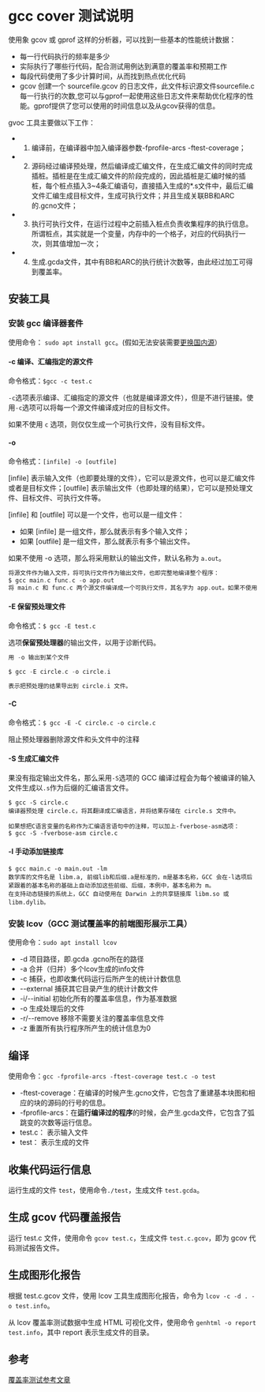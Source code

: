 # gcc cover 测试说明

使用象 gcov 或 gprof 这样的分析器，可以找到一些基本的性能统计数据： 
* 每一行代码执行的频率是多少 
* 实际执行了哪些行代码，配合测试用例达到满意的覆盖率和预期工作 
* 每段代码使用了多少计算时间，从而找到热点优化代码 
* gcov 创建一个 sourcefile.gcov 的日志文件，此文件标识源文件sourcefile.c每一行执行的次数,您可以与gprof一起使用这些日志文件来帮助优化程序的性能。gprof提供了您可以使用的时间信息以及从gcov获得的信息。

gvoc 工具主要做以下工作：

- 1) 编译前，在编译器中加入编译器参数-fprofile-arcs -ftest-coverage；
- 2) 源码经过编译预处理，然后编译成汇编文件，在生成汇编文件的同时完成插桩。插桩是在生成汇编文件的阶段完成的，因此插桩是汇编时候的插桩，每个桩点插入3~4条汇编语句，直接插入生成的*.s文件中，最后汇编文件汇编生成目标文件，生成可执行文件；并且生成关联BB和ARC的.gcno文件；
- 3) 执行可执行文件，在运行过程中之前插入桩点负责收集程序的执行信息。所谓桩点，其实就是一个变量，内存中的一个格子，对应的代码执行一次，则其值增加一次；
- 4) 生成.gcda文件，其中有BB和ARC的执行统计次数等，由此经过加工可得到覆盖率。

## 安装工具 	

### 安装 gcc 编译器套件
使用命令： `sudo apt install gcc`。(假如无法安装需要[更换国内源](https://blog.csdn.net/zyx_ly/article/details/89372558)）

#### -c 编译、汇编指定的源文件

命令格式：`$gcc -c test.c`

`-c`选项表示编译、汇编指定的源文件（也就是编译源文件），但是不进行链接。使用`-c`选项可以将每一个源文件编译成对应的目标文件。

如果不使用 `c` 选项，则仅仅生成一个可执行文件，没有目标文件。

#### -o

命令格式：`[infile] -o [outfile]`

[infile] 表示输入文件（也即要处理的文件），它可以是源文件，也可以是汇编文件或者是目标文件；[outfile] 表示输出文件（也即处理的结果），它可以是预处理文件、目标文件、可执行文件等。

[infile] 和 [outfile] 可以是一个文件，也可以是一组文件：

- 如果 [infile] 是一组文件，那么就表示有多个输入文件；
- 如果 [outfile] 是一组文件，那么就表示有多个输出文件。

如果不使用 -o 选项，那么将采用默认的输出文件，默认名称为 `a.out`。

```c
将源文件作为输入文件，将可执行文件作为输出文件，也即完整地编译整个程序：
$ gcc main.c func.c -o app.out
将 main.c 和 func.c 两个源文件编译成一个可执行文件，其名字为 app.out。如果不使用 -o 选项，那么将生成名字为 a.out 的可执行文件。
```

#### -E 保留预处理文件

命令格式：`$ gcc -E test.c`

选项**保留预处理器**的输出文件，以用于诊断代码。

```c
用 -o 输出到某个文件

$ gcc -E circle.c -o circle.i

表示把预处理的结果导出到 circle.i 文件。
```

#### -C 

命令格式：`$ gcc -E -C circle.c -o circle.c`

阻止预处理器删除源文件和头文件中的注释

#### -S 生成汇编文件

果没有指定输出文件名，那么采用`-S`选项的 GCC 编译过程会为每个被编译的输入文件生成以`.s`作为后缀的汇编语言文件。

```shell
$ gcc -S circle.c
编译器预处理 circle.c，将其翻译成汇编语言，并将结果存储在 circle.s 文件中。

如果想把C语言变量的名称作为汇编语言语句中的注释，可以加上-fverbose-asm选项：
$ gcc -S -fverbose-asm circle.c
```

#### -l 手动添加链接库

```shell
$ gcc main.c -o main.out -lm
数学库的文件名是 libm.a, 前缀lib和后缀.a是标准的，m是基本名称，GCC 会在-l选项后紧跟着的基本名称的基础上自动添加这些前缀、后缀，本例中，基本名称为 m。
在支持动态链接的系统上，GCC 自动使用在 Darwin 上的共享链接库 libm.so 或 libm.dylib。
```

### 安装 lcov（GCC 测试覆盖率的前端图形展示工具）

使用命令：`sudo apt install lcov`

- -d 项目路径，即.gcda .gcno所在的路径
- -a 合并（归并）多个lcov生成的info文件
- -c 捕获，也即收集代码运行后所产生的统计计数信息
- --external 捕获其它目录产生的统计计数文件
- -i/--initial 初始化所有的覆盖率信息，作为基准数据
- -o 生成处理后的文件
- -r/--remove 移除不需要关注的覆盖率信息文件
- -z 重置所有执行程序所产生的统计信息为0

## 编译

使用命令：`gcc -fprofile-arcs -ftest-coverage test.c -o test`

* -ftest-coverage：在编译的时候产生.gcno文件，它包含了重建基本块图和相应的块的源码的行号的信息。 
* -fprofile-arcs：在**运行编译过的程序**的时候，会产生.gcda文件，它包含了弧跳变的次数等运行信息。
* test.c： 表示输入文件
* test： 表示生成的文件

## 收集代码运行信息

运行生成的文件 `test`，使用命令`./test`，生成文件 `test.gcda`。

## 生成 gcov 代码覆盖报告

运行 test.c 文件，使用命令 `gcov test.c`，生成文件 `test.c.gcov`，即为 gcov 代码测试报告文件。

## 生成图形化报告

根据 test.c.gcov 文件，使用 lcov 工具生成图形化报告，命令为 `lcov -c -d . -o test.info`。

从 lcov 覆盖率测试数据中生成 HTML 可视化文件，使用命令 `genhtml -o report test.info`，其中 report 表示生成文件的目录。

## 参考

  [覆盖率测试参考文章](https://blog.csdn.net/yanxiangyfg/article/details/80989680?utm_medium=distribute.pc_relevant.none-task-blog-BlogCommendFromBaidu-1&depth_1-utm_source=distribute.pc_relevant.none-task-blog-BlogCommendFromBaidu-1)